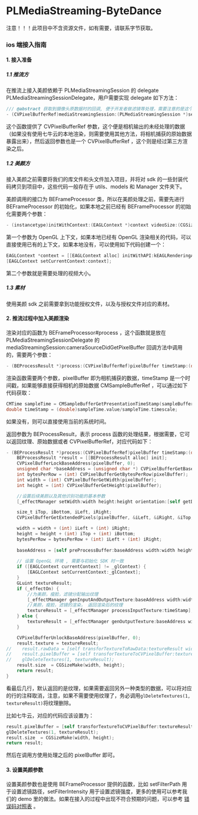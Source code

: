 # PLMediaStreaming-ByteDance

注意！！！此项目中不含资源文件，如有需要，请联系字节获取。

### ios 端接入指南

#### 1. 接入准备

##### 1.1 推流方

在推流上接入美颜依赖于 PLMediaStreamingSession 的 delegate PLMediaStreamingSessionDelegate，用户需要实现 delegate 如下方法：

```objective-c
/// @abstract 获取到摄像头原数据时的回调, 便于开发者做滤镜等处理，需要注意的是这个回调在 camera 数据的输出线程，请不要做过于耗时的操作，否则可能会导致推流帧率下降
- (CVPixelBufferRef)mediaStreamingSession:(PLMediaStreamingSession *)session cameraSourceDidGetPixelBuffer:(CVPixelBufferRef)pixelBuffer;
```

这个函数提供了 CVPixelBufferRef 参数，这个便是相机输出的未经处理的数据（如果没有使用七牛云的本地渲染，则需要使用其他方法，将相机捕获的原始数据暴露出来），然后返回参数也是一个 CVPixelBufferRef ，这个则是经过第三方渲染之后。

##### 1.2 美颜方

接入美颜之前需要将我们的库文件和头文件加入项目，并将对 sdk 的一些封装代码拷贝到项目中，这些代码一般存在于 utils、models 和 Manager 文件夹下。

美颜调用的接口为 BEFrameProcessor 类，所以在美颜处理之前，需要先进行 BEFrameProcessor 的初始化，如果本地之前已经有 BEFrameProcessor 的初始化需要两个参数：

```objective-c
- (instancetype)initWithContext:(EAGLContext *)context videoSize:(CGSize)size;
```

第一个参数为 OpenGL 上下文，如果本地已经有 OpenGL 渲染相关的代码，可以直接使用已有的上下文，如果本地没有，可以使用如下代码创建一个：

```objective-c
EAGLContext *context = [[EAGLContext alloc] initWithAPI:kEAGLRenderingAPIOpenGLES2];
[EAGLContext setCurrentContext:context];
```

第二个参数就是需要处理的视频大小。

##### 1.3 素材

使用美颜 sdk 之前需要拿到功能授权文件，以及与授权文件对应的素材。

#### 2. 推流过程中加入美颜渲染

渲染对应的函数为 BEFrameProcessor#process ，这个函数就是放在 PLMediaStreamingSessionDelegate 的 mediaStreamingSession:cameraSourceDidGetPixelBuffer 回调方法中调用的，需要两个参数：

```objective-c
- (BEProcessResult *)process:(CVPixelBufferRef)pixelBuffer timeStamp:(double)timeStamp;
```

渲染函数需要两个参数，pixelBuffer 即为相机捕获的数据，timeStamp 是一个时间戳，如果能够直接获得相机的原始数据 CMSampleBufferRef ，可以通过如下代码获取：

```objective-c
CMTime sampleTime = CMSampleBufferGetPresentationTimeStamp(sampleBuffer);
double timeStamp = (double)sampleTime.value/sampleTime.timescale;
```

如果没有，则可以直接使用当前的系统时间。

返回参数为 BEProcessResult，表示 process 函数的处理结果，根据需要，它可以返回纹理、原始数据或者 CVPixelBufferRef，对应代码如下：

```objective-c
- (BEProcessResult *)process:(CVPixelBufferRef)pixelBuffer timeStamp:(double)timeStamp{
    BEProcessResult *result = [[BEProcessResult alloc] init];
    CVPixelBufferLockBaseAddress(pixelBuffer, 0);
    unsigned char *baseAddress = (unsigned char *) CVPixelBufferGetBaseAddress(pixelBuffer);
    int bytesPerRow = (int) CVPixelBufferGetBytesPerRow(pixelBuffer);
    int width = (int) CVPixelBufferGetWidth(pixelBuffer);
    int height = (int) CVPixelBufferGetHeight(pixelBuffer);

    //设置后续美颜以及其他识别功能的基本参数
    [_effectManager setWidth:width height:height orientation:[self getDeviceOrientation]];

    size_t iTop, iBottom, iLeft, iRight;
    CVPixelBufferGetExtendedPixels(pixelBuffer, &iLeft, &iRight, &iTop, &iBottom);

    width = width + (int) iLeft + (int) iRight;
    height = height + (int) iTop + (int) iBottom;
    bytesPerRow = bytesPerRow + (int) iLeft + (int) iRight;
    
    baseAddress = [self preProcessBuffer:baseAddress width:width height:height bytePerRow:bytesPerRow];
    
    // 设置 OpenGL 环境 , 需要与初始化 SDK 时一致
    if ([EAGLContext currentContext] != _glContext) {
        [EAGLContext setCurrentContext:_glContext];
    }
    GLuint textureResult;
    if (_effectOn) {
        //为美颜，瘦脸，滤镜分配输出纹理
        [_effectManager genInputAndOutputTexture:baseAddress width:width height:height];
        //美颜，瘦脸，滤镜的渲染， 返回渲染后的纹理
        textureResult = [_effectManager processInputTexture:timeStamp];
    } else {
        textureResult = [_effectManager genOutputTexture:baseAddress width:width height:height];
    }

    CVPixelBufferUnlockBaseAddress(pixelBuffer, 0);
    result.texture = textureResult;
//    result.rawData = [self transforTextureToRawData:textureResult width:width height:height];
//    result.pixelBuffer = [self transforTextureToCVPixelBuffer:textureResult pixelBuffer:pixelBuffer width:width height:height bytesPerRow:bytesPerRow];
//    glDeleteTextures(1, textureResult);
    result.size  = CGSizeMake(width, height);
    return result;
}
```

看最后几行，默认返回的是纹理，如果需要返回另外一种类型的数据，可以将对应的行的注释取消，注意，如果不需要使用纹理了，务必调用`glDeleteTextures(1, textureResult)`将纹理删除。

比如七牛云，对应的代码应该设置为：

```objective-c
result.pixelBuffer = [self transforTextureToCVPixelBuffer:textureResult pixelBuffer:pixelBuffer width:width height:height bytesPerRow:bytesPerRow];
glDeleteTextures(1, textureResult);
result.size  = CGSizeMake(width, height);
return result;
```

然后在调用方使用处理之后的 pixelBuffer 即可。

#### 3. 设置美颜参数

设置美颜参数也是使用 BEFrameProcessor 提供的函数，比如 setFilterPath 用于设置滤镜路径，setFilterIntensity 用于设置滤镜强度，更多的使用可以参考我们的 demo 里的做法。如果在接入的过程中出现不符合预期的问题，可以参考 [错误码对照表](http://ailab-cv-sdk.bytedance.com/docs/2036/17918/) 。